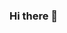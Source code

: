 ### Hi there 👋

<!--
**GrantBGreat/GrantBGreat** is a ✨ _special_ ✨ repository because its `README.md` (this file) appears on your GitHub profile.

Here are some ideas to get you started:

- 🔭 I’m currently working on the Pig Latin Discord bot.
- 🌱 I’m currently learning Cogs.
- 👯 I’m looking to collaborate on new servers & other additions to [BrainGames](https://github.com/The-Brain-Games).
- 📫 How to reach me: On any of the [BrainGames](https://github.com/The-Brain-Games) Discords.
- 😄 Pronouns: he/him
-->
